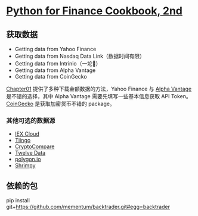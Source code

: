 # [Python for Finance Cookbook, 2nd](https://www.packtpub.com/product/python-for-finance-cookbook-second-edition/9781803243191)

## 获取数据

- Getting data from Yahoo Finance
- Getting data from Nasdaq Data Link（数据时间有限）
- Getting data from Intrinio（一坨💩）
- Getting data from Alpha Vantage
- Getting data from CoinGecko

[Chapter01](https://github.com/JPL-JUNO/Quantitative/blob/main/P4FC/code/ch01_acquiring_financial_data.ipynb) 提供了多种下载金额数据的方法，Yahoo Finance 与 [Alpha Vantage](https://www.alphavantage.co/support/#api-key) 是不错的选择，其中 Alpha Vantage 需要先填写一些基本信息获取 API Token。 [CoinGecko](https://github.com/man-c/pycoingecko) 是获取加密货币不错的 package。

### 其他可选的数据源

- [IEX Cloud](https://iexcloud.io/)
- [Tiingo](https://www.tiingo.com/)
- [CryptoCompare](https://www.cryptocompare.com/)
- [Twelve Data](https://twelvedata.com/)
- [polygon.io](https://polygon.io/)
- [Shrimpy](https://www.shrimpy.io/)

## 依赖的包

pip install git+https://github.com/mementum/backtrader.git#egg=backtrader
